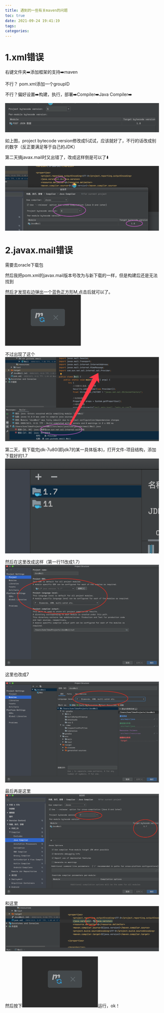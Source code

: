 ```yaml
---
title: 遇到的一些有关maven的问题
toc: true
date: 2021-09-24 19:41:19
tags:
categories:
---
```


# 1.xml错误

右键文件夹➡️添加框架的支持➡️maven

不行？ pom.xml添加一个groupID

不行？偏好设置➡️构建，执行，部署➡️Compiler➡️Java Compiler➡️

![image-20201201151904235.png?lastModify=1632483689](../../images/20201201151904235.png)

如上图，project bytecode version修改成5试试，应该就好了，不行的话改成别的数字（反正要满足等于自己的JDK）



第二天搞javax.mail时又出错了，改成这样倒是可以了⬇️

![image-20201201201634418](../../images/20201201201634418.png)

# 2.javax.mail错误

需要去oracle下载包

然后我把pom.xml的javax.mail版本号改为与新下载的一样，但是构建后还是无法找到

然后才发现右边弹出一个蓝色正方形M,点击后就可以了。![image-20201201205050052](../../images/20201201205050052.png)

不过出现了这个![image-20201201201739631](../../images/image-20201201201739631.png)

第二天，我下载完jdk-7u80(即jdk7的某一具体版本)，打开文件-项目结构，添加下载好的1.7![image-20201202180610843](../../images/image-20201202180610843.png)



然后在这里改成这样（第一行11改成1.7）![image-20201202180441501](../../images/image-20201202180441501.png)



这里也改成7

![image-20201202180425456](../../images/image-20201202180425456.png)

最后再是这里![image-20201202181612059](../../images/image-20201202181612059.png)

和这里![image-20201202181642839](../../images/image-20201202181642839.png)

然后按下![image-20201201205050052](../../images/20201201205050052.png)运行，ok！

